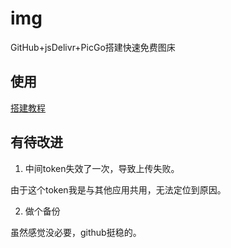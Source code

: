 # img
GitHub+jsDelivr+PicGo搭建快速免费图床

## 使用
[搭建教程](https://www.cnblogs.com/lfri/p/12210721.html)

## 有待改进
1. 中间token失效了一次，导致上传失败。

由于这个token我是与其他应用共用，无法定位到原因。

2. 做个备份

虽然感觉没必要，github挺稳的。

